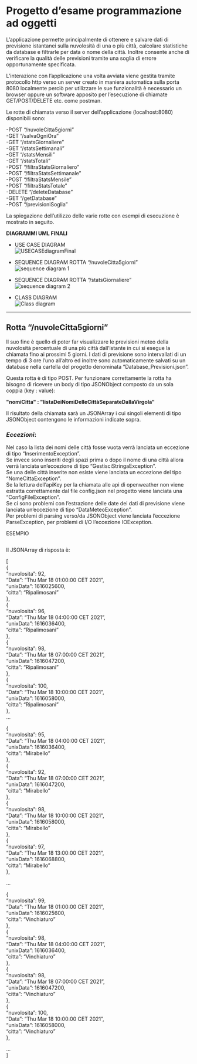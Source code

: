 <!DOCTYPE html>
<html>

<head>
  <meta charset="utf-8">
  <meta name="viewport" content="width=device-width, initial-scale=1.0">
  <title>README</title>
  <link rel="stylesheet" href="https://stackedit.io/style.css" />
</head>

<body class="stackedit">
  <div class="stackedit__html"><h1 id="progetto-desame-programmazione-ad-oggetti">Progetto d’esame programmazione ad oggetti</h1>
<p>L’applicazione permette principalmente di ottenere e salvare dati di previsione istantanei sulla nuvolosità di una o più città, calcolare statistiche da database e filtrarle per data o nome della città. Inoltre consente anche di verificare la qualità delle previsioni tramite una soglia di errore opportunamente specificata.</p>
<p>L’interazione con l’applicazione una volta avviata viene gestita tramite protocollo http verso un server creato in maniera automatica sulla porta 8080 localmente perciò per utilizzare le sue funzionalità è necessario un browser oppure un software apposito per l’esecuzione di chiamate GET/POST/DELETE etc. come postman.</p>
<p>Le rotte di chiamata verso il server dell’applicazione (localhost:8080) disponibili sono:</p>
<p>-POST  “/nuvoleCitta5giorni”<br>
-GET    “/salvaOgniOra”<br>
-GET    “/statsGiornaliere”<br>
-GET    “/statsSettimanali”<br>
-GET    “/statsMensili”<br>
-GET    “/statsTotali”<br>
-POST “/filtraStatsGiornaliero”<br>
-POST  “/filtraStatsSettimanale”<br>
-POST  “/filtraStatsMensile”<br>
-POST  “/filtraStatsTotale”<br>
-DELETE “/deleteDatabase”<br>
-GET “/getDatabase”<br>
-POST “/previsioniSoglia”</p>
<p>La spiegazione dell’utilizzo delle varie rotte con esempi di esecuzione è mostrato in seguito.</p>
<p><strong>DIAGRAMMI UML FINALI</strong></p>
<ul>
<li>
<p>USE CASE DIAGRAM<br>
<img src="https://raw.githubusercontent.com/manuel-gizzarone/esame-OOP/master/progettoDekGiz/UML/UmlFinal/ControllerUseCase.png" alt="USECASEdiagramFinal"></p>
</li>
<li>
<p>SEQUENCE DIAGRAM ROTTA “/nuvoleCitta5giorni”<br>
<img src="https://raw.githubusercontent.com/manuel-gizzarone/esame-OOP/master/progettoDekGiz/UML/UmlFinal/SequenceApi5giorni.png" alt="sequence diagram 1"></p>
</li>
<li>
<p>SEQUENCE DIAGRAM ROTTA “/statsGiornaliere”<br>
<img src="https://raw.githubusercontent.com/manuel-gizzarone/esame-OOP/master/progettoDekGiz/UML/UmlFinal/SequenceStatsGiornaliere.png" alt="sequence diagram 2"></p>
</li>
<li>
<p>CLASS DIAGRAM<br>
<img src="https://raw.githubusercontent.com/manuel-gizzarone/esame-OOP/master/progettoDekGiz/UML/UmlFinal/ClassDiagram.png" alt="Class diagram"></p>
</li>
</ul>
<hr>
<h2 id="rotta-nuvolecitta5giorni">Rotta “/nuvoleCitta5giorni”</h2>
<p>Il suo fine è quello di poter far visualizzare le previsioni meteo della nuvolosità percentuale di una più città dall’istante in cui si esegue la chiamata fino ai prossimi 5 giorni. I dati di previsione sono intervallati di un tempo di 3 ore l’uno all’altro ed inoltre sono automaticamente salvati su un database nella cartella del progetto denominata “Database_Previsioni.json”.</p>
<p>Questa rotta è di tipo POST. Per funzionare correttamente la rotta ha bisogno di ricevere un body di tipo JSONObject composto da un sola coppia (key : value):</p>
<p><strong>"nomiCitta" : "listaDeiNomiDelleCittàSeparateDallaVirgola"</strong></p>
<p>Il risultato della chiamata sarà un JSONArray i cui singoli elementi di tipo JSONObject contengono le informazioni indicate sopra.</p>
<h3 id="eccezioni"><em>Eccezioni</em>:</h3>
<p>Nel caso la lista dei nomi delle città fosse vuota verrà lanciata un eccezione di tipo “InserimentoException”.<br>
Se invece sono inseriti degli spazi prima o dopo il nome di una città allora verrà lanciata un’eccezione di tipo “GestisciStringaException”.<br>
Se una delle città inserite non esiste viene lanciata un eccezione del tipo “NomeCittaException”.<br>
Se la lettura dell’apiKey per la chiamata alle api di openweather non viene estratta correttamente dal file config.json nel progetto viene lanciata una “ConfigFileException”.<br>
Se ci sono problemi con l’estrazione delle date dei dati di previsione viene lanciata un’eccezione di tipo “DataMeteoException”.<br>
Per problemi di parsing verso/da JSONObject viene lanciata l’eccezione ParseException, per problemi di I/O l’eccezione IOException.</p>
<p>ESEMPIO</p>
<p><img src="https://raw.githubusercontent.com/manuel-gizzarone/esame-OOP/master/progettoDekGiz/Immagini/forecast5giorni3Citt%C3%A0.png" alt=""></p>
<p>Il JSONArray  di risposta è:</p>
<p>[<br>
{<br>
“nuvolosita”: 92,<br>
“Data”: “Thu Mar 18 01:00:00 CET 2021”,<br>
“unixData”: 1616025600,<br>
“citta”: “Ripalimosani”<br>
},<br>
{<br>
“nuvolosita”: 96,<br>
“Data”: “Thu Mar 18 04:00:00 CET 2021”,<br>
“unixData”: 1616036400,<br>
“citta”: “Ripalimosani”<br>
},<br>
{<br>
“nuvolosita”: 98,<br>
“Data”: “Thu Mar 18 07:00:00 CET 2021”,<br>
“unixData”: 1616047200,<br>
“citta”: “Ripalimosani”<br>
},<br>
{<br>
“nuvolosita”: 100,<br>
“Data”: “Thu Mar 18 10:00:00 CET 2021”,<br>
“unixData”: 1616058000,<br>
“citta”: “Ripalimosani”<br>
},<br>
…</p>
<p>{<br>
“nuvolosita”: 95,<br>
“Data”: “Thu Mar 18 04:00:00 CET 2021”,<br>
“unixData”: 1616036400,<br>
“citta”: “Mirabello”<br>
},<br>
{<br>
“nuvolosita”: 92,<br>
“Data”: “Thu Mar 18 07:00:00 CET 2021”,<br>
“unixData”: 1616047200,<br>
“citta”: “Mirabello”<br>
},<br>
{<br>
“nuvolosita”: 98,<br>
“Data”: “Thu Mar 18 10:00:00 CET 2021”,<br>
“unixData”: 1616058000,<br>
“citta”: “Mirabello”<br>
},<br>
{<br>
“nuvolosita”: 97,<br>
“Data”: “Thu Mar 18 13:00:00 CET 2021”,<br>
“unixData”: 1616068800,<br>
“citta”: “Mirabello”<br>
},</p>
<p>…</p>
<p>{<br>
“nuvolosita”: 99,<br>
“Data”: “Thu Mar 18 01:00:00 CET 2021”,<br>
“unixData”: 1616025600,<br>
“citta”: “Vinchiaturo”<br>
},<br>
{<br>
“nuvolosita”: 98,<br>
“Data”: “Thu Mar 18 04:00:00 CET 2021”,<br>
“unixData”: 1616036400,<br>
“citta”: “Vinchiaturo”<br>
},<br>
{<br>
“nuvolosita”: 98,<br>
“Data”: “Thu Mar 18 07:00:00 CET 2021”,<br>
“unixData”: 1616047200,<br>
“citta”: “Vinchiaturo”<br>
},<br>
{<br>
“nuvolosita”: 100,<br>
“Data”: “Thu Mar 18 10:00:00 CET 2021”,<br>
“unixData”: 1616058000,<br>
“citta”: “Vinchiaturo”<br>
},</p>
<p>…<br>
]</p>
</div>
</body>

</html>
